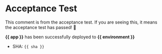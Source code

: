 # Acceptance Test

This comment is from the acceptance test. If you are seeing this, it means the acceptance test has passed! 🎉

**{{ app }}** has been successfully deployed to **{{ environment }}**

- SHA: `{{ sha }}`
